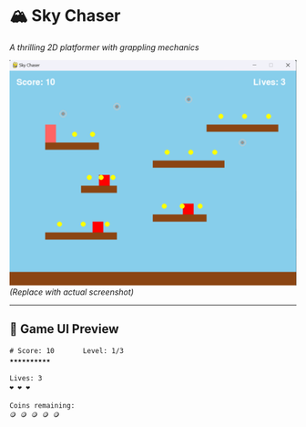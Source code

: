 # 🏔️ Sky Chaser

_A thrilling 2D platformer with grappling mechanics_

![Gameplay Screenshot](/Game_Development/Image/game.png)  
_(Replace with actual screenshot)_

---

## 🎯 Game UI Preview

```plaintext
# Score: 10       Level: 1/3
★★★★★★★★★★

Lives: 3
❤️ ❤️ ❤️

Coins remaining:
🪙 🪙 🪙 🪙 🪙
```
